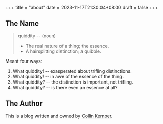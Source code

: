 +++
title =  "about"
date = 2023-11-17T21:30:04+08:00
draft = false
+++

## The Name

> quiddity -- (noun)
> - The real nature of a thing; the essence.
> - A hairsplitting distinction; a quibble.

Meant four ways:

1. What quiddity! -- exasperated about trifling distinctions.
2. What quiddity! -- in awe of the essence of the thing.
3. What quiddity? -- the distinction is important, not trifling.
4. What quiddity? -- is there even an essence at all?

## The Author

This is a blog written and owned by [Collin Kemper](../author).
